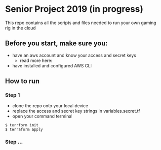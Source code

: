 # Senior Project 2019 (in progress)

This repo contains all the scripts and files needed to run your own gaming rig in the cloud

## Before you start, make sure you:
  - have an aws account and know your access and secret keys
    - read more here:
  - have installed and configured AWS CLI

## How to run
  ### Step 1
  - clone the repo onto your local device
  - replace the access and secret key strings in variables.secret.tf
  - open your command terminal
  ```
  $ terrform init
  $ terraform apply

  ```

      
  ### Step ...
